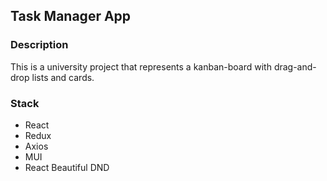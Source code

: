 ## Task Manager App

### Description

This is a university project that represents a kanban-board with drag-and-drop lists and cards.

### Stack

- React
- Redux
- Axios
- MUI
- React Beautiful DND
